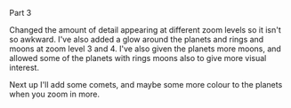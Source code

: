 Part 3

Changed the amount of detail appearing at different zoom levels so it isn't so awkward. I've also added a glow around the planets and rings and moons at zoom level 3 and 4. I've also given the planets more moons, and allowed some of the planets with rings moons also to give more visual interest. 

Next up I'll add some comets, and maybe some more colour to the planets when you zoom in more. 



